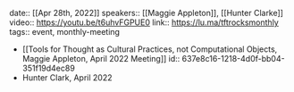 date:: [[Apr 28th, 2022]] 
speakers:: [[Maggie Appleton]], [[Hunter Clarke]]
video:: https://youtu.be/t6uhvFGPUE0
link:: https://lu.ma/tftrocksmonthly
tags:: event, monthly-meeting

- [[Tools for Thought as Cultural Practices, not Computational Objects, Maggie Appleton, April 2022 Meeting]]
  id:: 637e8c16-1218-4d0f-bb04-351f19d4ec89
- Hunter Clark, April 2022